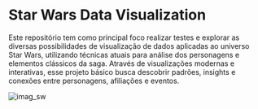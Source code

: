 # Star Wars Data Visualization

Este repositório tem como principal foco realizar testes e explorar as diversas possibilidades de visualização de dados aplicadas ao universo Star Wars, utilizando técnicas atuais para análise dos personagens e elementos clássicos da saga. Através de visualizações modernas e interativas, esse projeto básico busca descobrir padrões, insights e conexões entre personagens, afiliações e eventos.

![imag_sw](https://github.com/user-attachments/assets/10724e73-c162-4e09-8da2-db605497b4be)
